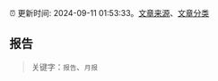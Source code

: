 :alarm_clock: 更新时间: 2024-09-11 01:53:33。[文章来源](/README.md)、[文章分类](/TAGS.md)

## 报告


> 关键字：`报告`、`月报`



